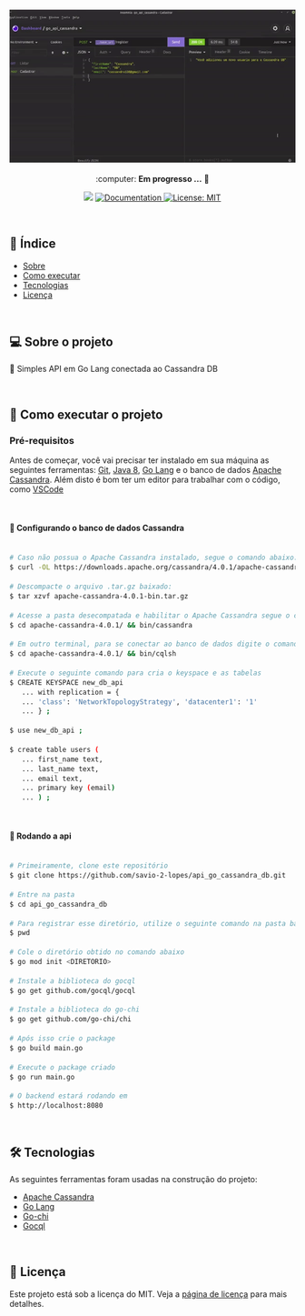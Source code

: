 <h3 align="center">
    <img alt="API" title="API" src="./assets/01.gif" width="800px" />
</h3>
 
<p align="center"> :computer: <strong>Em progresso ...</strong> 🚧</p>

<p align="center"> 
   <img src="https://img.shields.io/badge/version-0.0.1-yellow.svg" />
  
  <a href="https://github.com/savio-2-lopes">
    <img alt="Documentation" src="https://img.shields.io/badge/documentation-yes-brightgreen.svg" target="_blank" />
  </a>
 
 <a href="https://github.com/savio-2-lopes">
    <img alt="License: MIT" src="https://img.shields.io/badge/License-MIT-blue.svg" target="_blank" />
  </a>
</p>

<br>

## :pushpin: Índice

- [Sobre](#sobre-o-projeto)
- [Como executar](#executar)
- [Tecnologias](#tecnologia)
- [Licença](#licenca)

<br>

<a id="sobre-o-projeto"></a>

## 💻 Sobre o projeto

:book: Simples API em Go Lang conectada ao Cassandra DB

<br>

<a id="executar"></a>

## 🚀 Como executar o projeto

### Pré-requisitos

Antes de começar, você vai precisar ter instalado em sua máquina as seguintes ferramentas:
[Git](https://git-scm.com), [Java 8](https://www.oracle.com/java/technologies/javase-downloads.html), [Go Lang](https://golang.org/) e o banco de dados [Apache Cassandra](https://cassandra.apache.org/_/index.html).
Além disto é bom ter um editor para trabalhar com o código, como [VSCode](https://code.visualstudio.com/)

<br>

#### 🧭 Configurando o banco de dados Cassandra

```bash

# Caso não possua o Apache Cassandra instalado, segue o comando abaixo:
$ curl -OL https://downloads.apache.org/cassandra/4.0.1/apache-cassandra-4.0.1-bin.tar.gz

# Descompacte o arquivo .tar.gz baixado:
$ tar xzvf apache-cassandra-4.0.1-bin.tar.gz

# Acesse a pasta desecompatada e habilitar o Apache Cassandra segue o comando abaixo:
$ cd apache-cassandra-4.0.1/ && bin/cassandra

# Em outro terminal, para se conectar ao banco de dados digite o comando abaixo:
$ cd apache-cassandra-4.0.1/ && bin/cqlsh

# Execute o seguinte comando para cria o keyspace e as tabelas
$ CREATE KEYSPACE new_db_api
   ... with replication = {
   ... 'class': 'NetworkTopologyStrategy', 'datacenter1': '1'
   ... } ;

$ use new_db_api ;

$ create table users (
   ... first_name text,
   ... last_name text,
   ... email text,
   ... primary key (email)
   ... ) ;
```

<br>

#### 🧭 Rodando a api

```bash

# Primeiramente, clone este repositório
$ git clone https://github.com/savio-2-lopes/api_go_cassandra_db.git

# Entre na pasta
$ cd api_go_cassandra_db

# Para registrar esse diretório, utilize o seguinte comando na pasta backend
$ pwd

# Cole o diretório obtido no comando abaixo
$ go mod init <DIRETORIO>

# Instale a biblioteca do gocql
$ go get github.com/gocql/gocql

# Instale a biblioteca do go-chi
$ go get github.com/go-chi/chi

# Após isso crie o package
$ go build main.go

# Execute o package criado
$ go run main.go

# O backend estará rodando em
$ http://localhost:8080

```

<br>

<a id="tecnologia"></a>

## 🛠 Tecnologias

As seguintes ferramentas foram usadas na construção do projeto:

- [Apache Cassandra](https://cassandra.apache.org/_/index.html)
- [Go Lang](https://golang.org/)
- [Go-chi](github.com/go-chi/chi)
- [Gocql](github.com/gocql/gocql)

<br>

<a id="licenca"></a>

## :memo: Licença

Este projeto está sob a licença do MIT. Veja a [página de licença](https://opensource.org/licenses/MIT) para mais detalhes.

